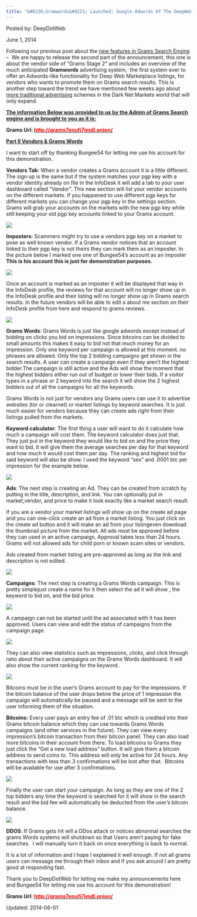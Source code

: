 ```yaml
---
title: "&#8220;Gramwords&#8221; Launched: Google Adwords Of The DeepWeb!"
---
```


Posted by: DeepDotWeb

<span>June 1, 2014</span>
    

<p>Following our previous post about the <a href="/2014/05/31/introducing-grams-infodesk-features-part-1/">new features in Grams Search Engine</a> &#8211;  We are happy to release the second part of the announcement, this one is about the vendor side of &#8220;Grams Stage 2&#8221; and includes an overview of the much anticipated <strong>Gramwords</strong> advertising system,  the first system ever to offer an Adwords-like functionality for Deep Web Marketplace listings, for vendors who wants to promote them on Grams search results. This is another step toward the trend we have mentioned few weeks ago about <a href="/2014/05/14/darknet-marketing-services-new-emerging-market/">more traditional advertising</a> schemes in the Dark Net Markets world that will only expand.</p>
<p><span style="text-decoration: underline;"><strong>The information Below was provided to us by the Admin of Grams Search engine and is brought to you as it is:</strong></span></p>
<div class="box  info"><div class="box-inner-block"><i class="tieicon-boxicon"></i>
<strong>Grams Url: <a href="http://grams7enufi7jmdl.onion/" target="_blank"><span style="color: #ff0000;">http://grams7enufi7jmdl.onion/</span></a> </strong>
</div></div>
<p><span style="text-decoration: underline;"><strong>Part II Vendors &amp; Grams Words</strong></span></p>
<p>I want to start off by thanking Bungee54 for letting me use his account for this demonstration.</p>
<p><strong>Vendors Tab</strong>: When a vendor creates a Grams account it is a little different. The sign up is the same but if the system matches your pgp key with a vendor identity already on file in the InfoDesk it will add a tab to your user dashboard called &#8220;Vendor&#8221;. This new section will list your vendor accounts on the different markets. If you happened to use different pgp keys for different markets you can change your pgp key in the settings section. Grams will grab your accounts on the markets with the new pgp key while still keeping your old pgp key accounts linked to your Grams account.</p>
<img src="https://G-I-R.github.io/deepdotweb/imgs/2014/05/vendorpage.png" />

<p><strong>Imposters</strong>: Scammers might try to use a vendors pgp key on a market to pose as well known vendor. If a Grams vendor notices that an account linked to their pgp key is not theirs they can mark them as an imposter. In the picture below I marked one one of Bungee54&#8217;s account as an imposter <strong>This is his account this is just for demonstration purposes.</strong></p>
<img src="https://G-I-R.github.io/deepdotweb/imgs/2014/05/vendorimposter.png" />

<p>Once an account is marked as an imposter it will be displayed that way in the InfoDesk profile, the reviews for that account will no longer show up in the InfoDesk profile and their listing will no longer show up in Grams search results. In the future vendors will be able to edit a about me section on their InfoDesk profile from here and respond to grams reviews.</p>
<img src="https://G-I-R.github.io/deepdotweb/imgs/2014/05/infodeskimposter1.png" />

<p><strong>Grams Words</strong>: Grams Words is just like google adwords except instead of bidding on clicks you bid on impressions. Since bitcoins can be divided to small amounts this makes it easy to bid not that much money for an impression. Only one keyword per campaign is allowed at this moment. no phrases are allowed. Only the top 2 bidding campaigns get shown in the search results. A user can create a campaign even if they aren&#8217;t the highest bidder.The campaign is still active and the Ads will show the moment that the highest bidders either run out of budget or lower their bids. If a visitor types in a phrase or 2 keyword into the search it will show the 2 highest bidders out of all the campaigns for all the keywords.</p>
<p>Grams Words is not just for vendors any Grams users can use it to advertise websites (tor or clearnet) or market listings by keyword searches. It is just much easier for vendors because they can create ads right from their listings pulled from the markets.</p>
<p><strong>Keyword calculator</strong>: The first thing a user will want to do it calculate how much a campaign will cost them. The keyword calculator does just that. They just put in the keyword they would like to bid on and the price they want to bid. It will give them the average searches per day for that keyword and how much it would cost them per day. The ranking and highest bid for said keyword will also be show. I used the keyword &#8220;sex&#8221; and .0001 btc per impression for the example below.</p>
<img src="https://G-I-R.github.io/deepdotweb/imgs/2014/05/7ack5.png" />

<p><strong>Ads</strong>: The next step is creating an Ad. They can be created from scratch by putting in the title, description, and link. You can optionally put in market,vendor, and price to make it look exactly like a market search result.</p>
<p>If you are a vendor your market listings will show up on the create ad page and you can one-click create an ad from a market listing. You just click on the create ad button and it will make an ad from your listingeven download the thumbnail picture from the market. All ads must be approved before they can used in an active campaign. Approval takes less than 24 hours. Grams will not allowed ads for child porn or known scam sites or vendors.</p>
<p>Ads created from market listing are pre-approved as long as the link and description is not edited.</p>
<img src="https://G-I-R.github.io/deepdotweb/imgs/2014/05/listingmaker.png" />

<p><strong>Campaigns</strong>: The next step is creating a Grams Words campaign. This is pretty simplejust create a name for it then select the ad it will show , the keyword to bid on, and the bid price.</p>
<img src="https://G-I-R.github.io/deepdotweb/imgs/2014/05/camp_create.png" />

<p>A campaign can not be started until the ad associated with it has been approved. Users can view and edit the status of campaigns from the campaign page.</p>
<img src="https://G-I-R.github.io/deepdotweb/imgs/2014/05/campspage.png" />

<p>They can also view statistics such as impressions, clicks, and click through ratio about their active campaigns on the Grams Words dashboard. It will also show the current ranking for the keyword.</p>
<img src="https://G-I-R.github.io/deepdotweb/imgs/2014/05/gramswordsdash1.png" />

<p>Bitcoins must be in the user&#8217;s Grams account to pay for the impressions. If the bitcoin balance of the user drops below the price of 1 impression the campaign will automatically be paused and a message will be sent to the user informing them of the situation.</p>
<p><strong>Bitcoins:</strong> Every user pays an entry fee of .01 btc which is credited into their Grams bitcoin balance which they can use towards Grams Words campaigns (and other services in the future). They can view every impression&#8217;s bitcoin transaction from their bitcoin panel. They can also load more bitcoins in their account from there. To load bitcoins to Grams they just click the &#8220;Get a new load address&#8221; button. It will give them a bitcoin address to send coins to. This address will only be active for 24 hours. Any transactions with less than 3 confirmations will be lost after that.  Bitcoins will be available for use after 3 confirmations.</p>
<img src="https://G-I-R.github.io/deepdotweb/imgs/2014/05/gramswordstranpage.png" />

<p>Finally the user can start your campaign. As long as they are one of the 2 top bidders any time the keyword is searched for it will show in the search result and the bid fee will automatically be deducted from the user&#8217;s bitcoin balance.</p>
<img src="https://G-I-R.github.io/deepdotweb/imgs/2014/05/resultgramswords.png" />

<p><strong>DDOS</strong>: If Grams gets hit will a DDos attack or notices abnormal searches the grams Words systems will shutdown so that Users aren&#8217;t paying for fake searches.  I will manually turn it back on once everything is back to normal.</p>
<p>It is a lot of information and I hope I explained it well enough. If not all grams users can message me through their inbox and if you ask around I am pretty good at responding fast.</p>
<p>Thank you to DeepDotWeb for letting me make my announcements here and Bungee54 for letting me use his account for this demonstration!</p>
<div class="box  info"><div class="box-inner-block"><i class="tieicon-boxicon"></i>
<strong>Grams Url: <a href="http://grams7enufi7jmdl.onion/" target="_blank"><span style="color: #ff0000;">http://grams7enufi7jmdl.onion/</span></a> </strong>
</div></div>

Updated: 2014-06-01
    

